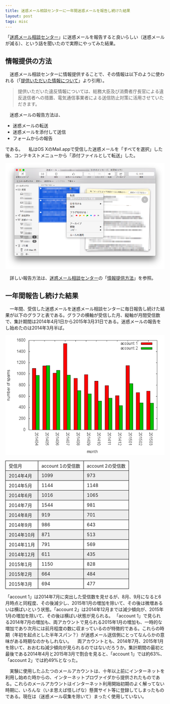 ```yaml
---
title: 迷惑メール相談センターに一年間迷惑メールを報告し続けた結果
layout: post
tags: misc
---
```


「[迷惑メール相談センター](http://www.dekyo.or.jp/soudan/index.html)」に迷惑メールを報告すると良いらしい（迷惑メールが減る）、という話を聞いたので実際にやってみた結果。

## 情報提供の方法

　迷惑メール相談センターに情報提供することで、その情報は以下のように使われる（「[提供いただいた情報について](http://www.dekyo.or.jp/soudan/ihan/index.html#index3)」より引用）。

> 提供いただいた違反情報については、総務大臣及び消費者庁長官による違反送信者への措置、電気通信事業者による送信防止対策に活用させていただきます。

　迷惑メールの報告方法は、

- 迷惑メールの転送
- 迷惑メールを添付して送信
- フォームからの報告

である。
　私はOS XのMail.appで受信した迷惑メールを「すべてを選択」した後、コンテキストメニューから「添付ファイルとして転送」した。

![](/blog/img/20150406/mail.png)

　詳しい報告方法は、[迷惑メール相談センター](http://www.dekyo.or.jp/soudan/index.html)の「[情報提供方法](http://www.dekyo.or.jp/soudan/ihan/howto.html)」を参照。

## 一年間報告し続けた結果

　一年間、受信した迷惑メールを迷惑メール相談センターに毎日報告し続けた結果が以下のグラフと表である。グラフの横軸が受信した月、縦軸が月間受信数で、集計期間は2014年4月1日から2015年3月31日である。迷惑メールの報告をし始めたのは2014年3月半ば。

![](/blog/img/20150406/results.png)

<div>
<style scoped="scoped">
table { margin: 0 auto; }
tr:nth-child(even) { background-color: #eee; }
td { border: 1px solid black; padding: 5px 10px; }
</style>
<table>
<tr><td>受信月</td><td>account 1の受信数</td><td>account 2の受信数</td></tr>
<tr><td>2014年4月</td><td>1099</td><td>973</td></tr>
<tr><td>2014年5月</td><td>1144</td><td>1148</td></tr>
<tr><td>2014年6月</td><td>1016</td><td>1065</td></tr>
<tr><td>2014年7月</td><td>1544</td><td>981</td></tr>
<tr><td>2014年8月</td><td>919</td><td>701</td></tr>
<tr><td>2014年9月</td><td>986</td><td>643</td></tr>
<tr><td>2014年10月</td><td>871</td><td>513</td></tr>
<tr><td>2014年11月</td><td>791</td><td>569</td></tr>
<tr><td>2014年12月</td><td>611</td><td>435</td></tr>
<tr><td>2015年1月</td><td>1150</td><td>828</td></tr>
<tr><td>2015年2月</td><td>664</td><td>484</td></tr>
<tr><td>2015年3月</td><td>694</td><td>477</td></tr>
</table>
</div>

「account 1」は2014年7月に突出した受信数を見せるが、8月、9月になると6月時点と同程度、その後減少し、2015年1月の増加を除いて、その後は微増あるいは横ばいという状態。「account 2」は2014年12月までは減少傾向が、2015年1月の増加を除いて、その後は横ばい状態が見られる。
「account 1」で見られる2014年7月の増加も、両アカウントで見られる2015年1月の増加も、一時的な増加であり次月には前月程度の数に収まっているのが特徴的である。これらの時期（年初を起点とした半年スパン？）が迷惑メール送信側にとってなんらかの意味がある時期なのかもしれない。
　両アカウントとも、2014年7月、2015年1月を除いて、おおむね減少傾向が見られるのではないだろうか。集計期間の最初と最後である2014年4月と2015年3月で割合を見ると、「account 1」では約63%、「account 2」では約49%となった。

　実験に使用したふたつのメールアカウントは、十年以上前にインターネットを利用し始めた時からの、インターネットプロヴァイダから提供されたものである。これらのメールアカウントはインターネット利用開始初期のよく解ってない時期に、いろんな（いま思えば怪しげな）懸賞サイト等に登録してしまったものである。現在は（迷惑メール収集を除いて）まったく使用していない。
